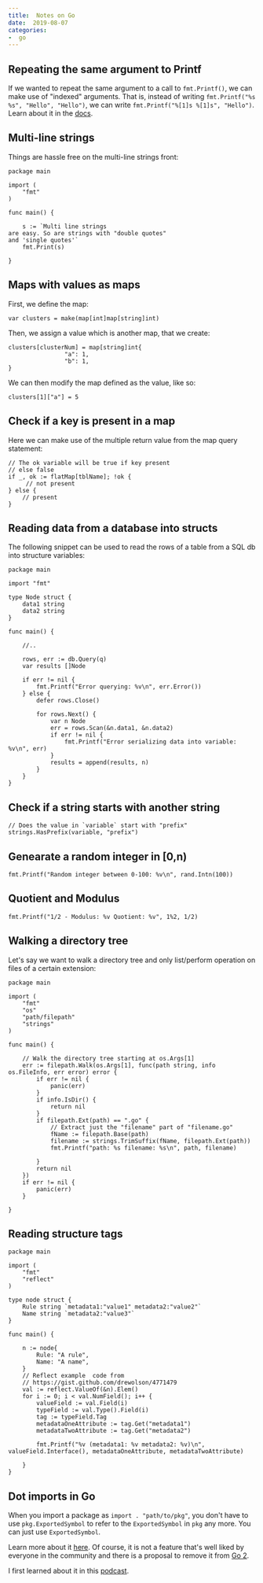 ```yaml
---
title:  Notes on Go
date:  2019-08-07
categories:
-  go
---
```



## Repeating the same argument to Printf

If we wanted to repeat the same argument to a call to `fmt.Printf()`, we can make use of "indexed" arguments.
That is, instead of writing `fmt.Printf("%s %s", "Hello", "Hello")`, we can write `fmt.Printf("%[1]s %[1]s", "Hello")`.
Learn about it in the [docs](https://golang.org/pkg/fmt/).

## Multi-line strings

Things are hassle free on the multi-line strings front:

```
package main

import (
	"fmt"
)

func main() {

	s := `Multi line strings
are easy. So are strings with "double quotes"
and 'single quotes'`
	fmt.Print(s)

}

```


## Maps with values as maps

First, we define the map:

```
var clusters = make(map[int]map[string]int)
```


Then, we assign a value which is another map, that we create:

```
clusters[clusterNum] = map[string]int{
				"a": 1,
				"b": 1,
}

```

We can then modify the map defined as the value, like so:

```
clusters[1]["a"] = 5
```

## Check if a key is present in a map

Here we can make use of the multiple return value from the map query statement:

```
// The ok variable will be true if key present
// else false
if _, ok := flatMap[tblName]; !ok {
     // not present
} else {
    // present
}
```


## Reading data from a database into structs

The following snippet can be used to read the rows of a table from a SQL db into structure variables:

```
package main

import "fmt"

type Node struct {
	data1 string
	data2 string
}

func main() {

	//..

	rows, err := db.Query(q)
	var results []Node

	if err != nil {
		fmt.Printf("Error querying: %v\n", err.Error())
	} else {
		defer rows.Close()

		for rows.Next() {
			var n Node
			err = rows.Scan(&n.data1, &n.data2)
			if err != nil {
				fmt.Printf("Error serializing data into variable: %v\n", err)
			}
			results = append(results, n)
		}
	}
}

```

## Check if a string starts with another string

```
// Does the value in `variable` start with "prefix"
strings.HasPrefix(variable, "prefix")
```


## Genearate a random integer in [0,n)

```
fmt.Printf("Random integer between 0-100: %v\n", rand.Intn(100))
```

## Quotient and Modulus

```
fmt.Printf("1/2 - Modulus: %v Quotient: %v", 1%2, 1/2)
```


## Walking a directory tree

Let's say we want to walk a directory tree and only list/perform operation on files of a certain extension:

```
package main

import (
	"fmt"
	"os"
	"path/filepath"
	"strings"
)

func main() {

	// Walk the directory tree starting at os.Args[1]
	err := filepath.Walk(os.Args[1], func(path string, info os.FileInfo, err error) error {
		if err != nil {
			panic(err)
		}
		if info.IsDir() {
			return nil
		}
		if filepath.Ext(path) == ".go" {
			// Extract just the "filename" part of "filename.go"
			fName := filepath.Base(path)
			filename := strings.TrimSuffix(fName, filepath.Ext(path))
			fmt.Printf("path: %s filename: %s\n", path, filename)

		}
		return nil
	})
	if err != nil {
		panic(err)
	}

}

```

## Reading structure tags

```
package main

import (
	"fmt"
	"reflect"
)

type node struct {
	Rule string `metadata1:"value1" metadata2:"value2"`
	Name string `metadata2:"value3"`
}

func main() {

	n := node{
		Rule: "A rule",
		Name: "A name",
	}
	// Reflect example  code from
	// https://gist.github.com/drewolson/4771479
	val := reflect.ValueOf(&n).Elem()
	for i := 0; i < val.NumField(); i++ {
		valueField := val.Field(i)
		typeField := val.Type().Field(i)
		tag := typeField.Tag
		metadataOneAttribute := tag.Get("metadata1")
		metadataTwoAttribute := tag.Get("metadata2")

		fmt.Printf("%v (metadata1: %v metadata2: %v)\n", valueField.Interface(), metadataOneAttribute, metadataTwoAttribute)

	}
}

```


## Dot imports in Go

When you import a package as `import . "path/to/pkg"`, you don't have to use
`pkg.ExportedSymbol` to refer to the `ExportedSymbol` in `pkg` any more. You
can just use `ExportedSymbol`.

Learn more about it
[here](https://stackoverflow.com/questions/6478962/what-does-the-dot-or-period-in-a-go-import-statement-do).
Of course, it is not a feature that's well liked by everyone in the community
and there is a proposal to remove it from [Go
2](https://stackoverflow.com/questions/6478962/what-does-the-dot-or-period-in-a-go-import-statement-do).

I first learned about it in this [podcast](https://changelog.com/gotime/155).

